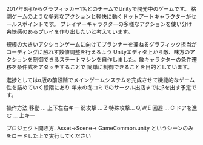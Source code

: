 2017年6月からグラフィッカー1名とのチームでUnityで開発中のゲームです。
格闘ゲームのような多彩なアクションと軽快に動くドットアートキャラクターがセールスポイントです。
プレイヤーキャラクターの多様なアクションを使い分け爽快感のあるプレイを作り出したいと考えています。

規模の大きいアクションゲームに向けてプランナーを兼ねるグラフィック担当がコーディングに触れず数値調整を行えるよう
Unityエディタ上から敵、味方のアクションを制御できるステートマシンを自作しました。敵キャラクターの条件遷移を条件式をアタッチすることで
簡単に制御できることを目的としています。

進捗としてはα版の前段階でメインゲームシステムを完成させて機能的なゲーム性を詰めていく段階にあり
年末の冬コミでのサークル出店までにβを出す予定です。

操作方法
移動 ... 上下左右キー
弱攻撃  ... Z
特殊攻撃... Q,W,E
回避    ... C
ドアを進む ... 上キー

プロジェクト開き方. Asset->Scene-> GameCommon.unity というシーンのみをロードした上で実行してください
